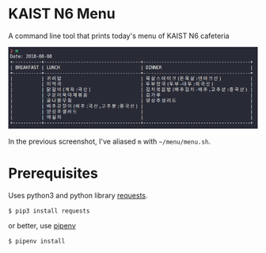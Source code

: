 # KAIST N6 Menu

A command line tool that prints today's menu of KAIST N6 cafeteria

![Example Usage](example.png)

In the previous screenshot, I've aliased `m` with `~/menu/menu.sh`.

# Prerequisites

Uses python3 and python library [requests](http://docs.python-requests.org/en/master/).

``` shellsession
$ pip3 install requests
```
or better, use [pipenv](https://docs.pipenv.org/)

``` shellsession
$ pipenv install
```
